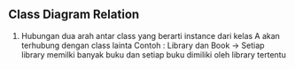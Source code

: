 ## Class Diagram Relation
1. Hubungan dua arah antar class yang berarti instance dari kelas A akan terhubung dengan class lainta
   Contoh : Library dan Book -> Setiap library memilki banyak buku dan setiap buku dimiliki oleh library tertentu